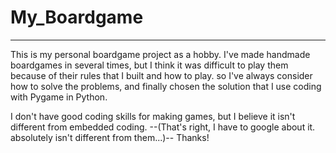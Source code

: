 # My_Boardgame
---
This is my personal boardgame project as a hobby. I've made handmade boardgames in several times, but I think it was difficult to play them because of their rules that I built and how to play. so I've always consider how to solve the problems, and finally chosen the solution that I use coding with Pygame in Python. 

I don't have good coding skills for making games, but I believe it isn't different from embedded coding. --(That's right, I have to google about it. absolutely isn't different from them...)-- Thanks! 
